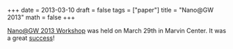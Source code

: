 +++
date = 2013-03-10
draft = false
tags = ["paper"]
title = "Nano@GW 2013"
math = false
+++

[Nano@GW 2013 Workshop](http://sites.google.com/site/nanogw2013/) was held on March 29th in Marvin Center. It was a great [success](https://www.facebook.com/media/set/?set=a.458290930906070.1073741827.373391342729363&type=1)! 